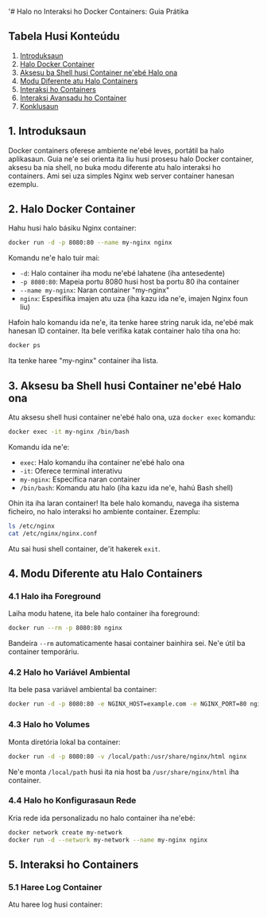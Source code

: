 '# Halo no Interaksi ho Docker Containers: Guia Prátika

## Tabela Husi Konteúdu
1. [Introduksaun](#introduksaun)
2. [Halo Docker Container](#halo-docker-container)
3. [Aksesu ba Shell husi Container ne'ebé Halo ona](#aksesu-ba-shell-husi-container-ne'ebé-halo-ona)
4. [Modu Diferente atu Halo Containers](#modu-diferente-atu-halo-containers)
5. [Interaksi ho Containers](#interaksi-ho-containers)
6. [Interaksi Avansadu ho Container](#interaksi-avansadu-ho-container)
7. [Konklusaun](#konklusaun)

## 1. Introduksaun

Docker containers oferese ambiente ne'ebé leves, portátil ba halo aplikasaun. Guia ne'e sei orienta ita liu husi prosesu halo Docker container, aksesu ba nia shell, no buka modu diferente atu halo interaksi ho containers. Ami sei uza simples Nginx web server container hanesan ezemplu.

## 2. Halo Docker Container

Hahu husi halo básiku Nginx container:

```bash
docker run -d -p 8080:80 --name my-nginx nginx
```

Komandu ne'e halo tuir mai:
- `-d`: Halo container iha modu ne'ebé lahatene (iha antesedente)
- `-p 8080:80`: Mapeia portu 8080 husi host ba portu 80 iha container
- `--name my-nginx`: Naran container "my-nginx"
- `nginx`: Espesifika imajen atu uza (iha kazu ida ne'e, imajen Nginx foun liu)

Hafoin halo komandu ida ne'e, ita tenke haree string naruk ida, ne'ebé mak hanesan ID container. Ita bele verifika katak container halo tiha ona ho:

```bash
docker ps
```

Ita tenke haree "my-nginx" container iha lista.

## 3. Aksesu ba Shell husi Container ne'ebé Halo ona

Atu aksesu shell husi container ne'ebé halo ona, uza `docker exec` komandu:

```bash
docker exec -it my-nginx /bin/bash
```

Komandu ida ne'e:
- `exec`: Halo komandu iha container ne'ebé halo ona
- `-it`: Oferece terminal interativu
- `my-nginx`: Especifica naran container
- `/bin/bash`: Komandu atu halo (iha kazu ida ne'e, hahú Bash shell)

Ohin ita iha laran container! Ita bele halo komandu, navega iha sistema ficheiro, no halo interaksi ho ambiente container. Ezemplu:

```bash
ls /etc/nginx
cat /etc/nginx/nginx.conf
```

Atu sai husi shell container, de'it hakerek `exit`.

## 4. Modu Diferente atu Halo Containers

### 4.1 Halo iha Foreground

Laiha modu hatene, ita bele halo container iha foreground:

```bash
docker run --rm -p 8080:80 nginx
```

Bandeira `--rm` automaticamente hasai container bainhira sei. Ne'e útil ba container temporáriu.

### 4.2 Halo ho Variável Ambiental

Ita bele pasa variável ambiental ba container:

```bash
docker run -d -p 8080:80 -e NGINX_HOST=example.com -e NGINX_PORT=80 nginx
```

### 4.3 Halo ho Volumes

Monta diretória lokal ba container:

```bash
docker run -d -p 8080:80 -v /local/path:/usr/share/nginx/html nginx
```

Ne'e monta `/local/path` husi ita nia host ba `/usr/share/nginx/html` iha container.

### 4.4 Halo ho Konfigurasaun Rede

Kria rede ida personalizadu no halo container iha ne'ebé:

```bash
docker network create my-network
docker run -d --network my-network --name my-nginx nginx
```

## 5. Interaksi ho Containers

### 5.1 Haree Log Container

Atu haree log husi container:

```bash